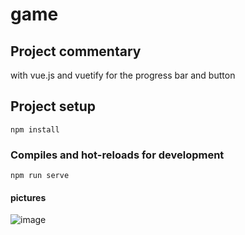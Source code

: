 # game 
## Project commentary
  with vue.js and vuetify for the progress bar and button 
## Project setup
```
npm install
```

### Compiles and hot-reloads for development
```
npm run serve
```
#### pictures

![image](https://user-images.githubusercontent.com/61499805/156607874-b4bb6af9-b8b0-4edd-9e69-96969f7c9b0c.png)



